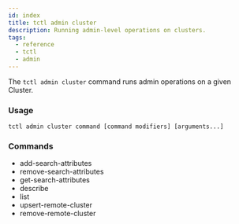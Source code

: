```yaml
---
id: index
title: tctl admin cluster
description: Running admin-level operations on clusters.
tags:
  - reference
  - tctl
  - admin
---
```


The `tctl admin cluster` command runs admin operations on a given Cluster.

### Usage
`tctl admin cluster command [command modifiers] [arguments...]`

### Commands
- add-search-attributes
- remove-search-attributes
- get-search-attributes
- describe
- list
- upsert-remote-cluster
- remove-remote-cluster
